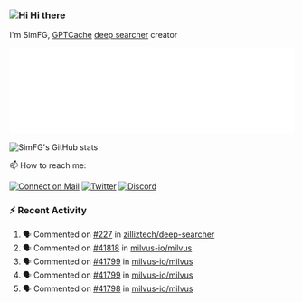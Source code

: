 ### <img src='https://qpluspicture.oss-cn-beijing.aliyuncs.com/6LjjQA/Hi.gif' alt='Hi' width="24"/> Hi there

I'm SimFG, [GPTCache](https://github.com/zilliztech/GPTCache) [deep searcher](https://github.com/zilliztech/deep-searcher) creator

![Metrics 👋](/metrics.plugin.followup.user.svg)

![SimFG's GitHub stats](https://github-readme-stats.vercel.app/api?username=SimFG&show_icons=true&theme=radical&count_private=true)

📫 How to reach me:

[![Connect on Mail](https://img.shields.io/badge/Ask%20me-anything-1abc9c.svg)](mailto:1142838399@qq.com)
[![Twitter](https://img.shields.io/twitter/follow/FogSim?style=social)](https://twitter.com/FogSim)
[![Discord](https://img.shields.io/discord/1092648432495251507?label=Discord&logo=discord)](https://discord.gg/Q8C6WEjSWV)

### :zap: Recent Activity

<!--START_SECTION:activity-->
1. 🗣 Commented on [#227](https://github.com/zilliztech/deep-searcher/issues/227) in [zilliztech/deep-searcher](https://github.com/zilliztech/deep-searcher)
2. 🗣 Commented on [#41818](https://github.com/milvus-io/milvus/issues/41818) in [milvus-io/milvus](https://github.com/milvus-io/milvus)
3. 🗣 Commented on [#41799](https://github.com/milvus-io/milvus/issues/41799) in [milvus-io/milvus](https://github.com/milvus-io/milvus)
4. 🗣 Commented on [#41799](https://github.com/milvus-io/milvus/issues/41799) in [milvus-io/milvus](https://github.com/milvus-io/milvus)
5. 🗣 Commented on [#41798](https://github.com/milvus-io/milvus/issues/41798) in [milvus-io/milvus](https://github.com/milvus-io/milvus)
<!--END_SECTION:activity-->

